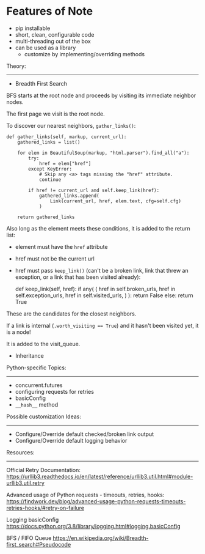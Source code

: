 Features of Note
================

* pip installable
* short, clean, configurable code
* multi-threading out of the box
* can be used as a library
    * customize by implementing/overriding methods

Theory:

---

* Breadth First Search 


BFS starts at the root node and proceeds by visiting its immediate neighbor nodes.


The first page we visit is the root node.


To discover our nearest neighbors, `gather_links()`:


    def gather_links(self, markup, current_url):
        gathered_links = list()

        for elem in BeautifulSoup(markup, "html.parser").find_all("a"):
            try:
                href = elem["href"]
            except KeyError:
                # Skip any <a> tags missing the "href" attribute.
                continue

            if href != current_url and self.keep_link(href):
                gathered_links.append(
                    Link(current_url, href, elem.text, cfg=self.cfg)
                )

        return gathered_links
    

Also long as the element meets these conditions, it is added to the return list:

* element must have the `href` attribute 
* href must not be the current url
* href must pass `keep_link()` (can't be a broken link, link that threw an exception, or a link that has been visited already):


    def keep_link(self, href):
        if any(
            (
                href in self.broken_urls,
                href in self.exception_urls,
                href in self.visited_urls,
            )
        ):
            return False
        else:
            return True


These are the candidates for the closest neighbors.

If a link is internal (`.worth_visiting == True`) and it hasn't been visited yet, it is a node!

It is added to the visit_queue.



* Inheritance

Python-specific Topics:

---

* concurrent.futures
* configuring requests for retries
* basicConfig
* `__hash__` method


Possible customization Ideas:

---

* Configure/Override default checked/broken link output
* Configure/Override default logging behavior


Resources:

---


Official Retry Documentation:
https://urllib3.readthedocs.io/en/latest/reference/urllib3.util.html#module-urllib3.util.retry


Advanced usage of Python requests - timeouts, retries, hooks:
https://findwork.dev/blog/advanced-usage-python-requests-timeouts-retries-hooks/#retry-on-failure


Logging basicConfig
https://docs.python.org/3.8/library/logging.html#logging.basicConfig


BFS / FIFO Queue
https://en.wikipedia.org/wiki/Breadth-first_search#Pseudocode
